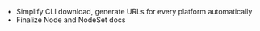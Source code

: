 - Simplify CLI download, generate URLs for every platform automatically
- Finalize Node and NodeSet docs